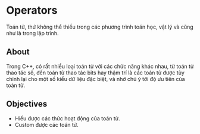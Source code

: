 # Operators
Toán tử, thứ không thể thiếu trong các phương trình toán học, vật lý và cũng như là trong lập trình.

## About
Trong C++, có rất nhiều loại toán tử với các chức năng khác nhau, từ toán tử thao tác số, đến toán tử thao tác bits hay thậm trí là các toán tử được tùy chỉnh lại cho một số kiểu dữ liệu đặc biệt, và nhớ chú ý tới độ ưu tiên của toán tử.

## Objectives
- Hiểu được các thức hoạt động của toán tử.
- Custom được các toán tử.